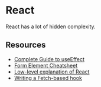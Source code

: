 # React

React has a lot of hidden complexity. 

## Resources

- [Complete Guide to useEffect](https://overreacted.io/a-complete-guide-to-useeffect/)
- [Form Element Cheatsheet](https://blaipratdesaba.com/react-typescript-cheatsheet-form-elements-and-onchange-event-types-8c2baf03230c)
- [Low-level explanation of React](https://overreacted.io/react-as-a-ui-runtime/)
- [Writing a Fetch-based hook](https://www.robinwieruch.de/react-hooks-fetch-data)
